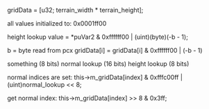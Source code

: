 gridData = [u32; terrain_width * terrain_height];

all values initialized to: 0x0001ff00

height lookup value = *puVar2 & 0xffffff00 | (uint)(byte)(-b - 1);

b = byte read from pcx
gridData[i] = gridData[i] & 0xffffff00 | (-b - 1)

something (8 bits)
normal lookup (16 bits)
height lookup (8 bits)


normal indices are set: this->m_gridData[index] & 0xfffc00ff | (uint)normal_lookup << 8;

get normal index: this->m_gridData[index] >> 8 & 0x3ff;
